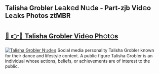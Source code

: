 ## Talisha Grobler Le𝚊k𝚎d N𝚞𝚍e - Part-zjb Vid𝚎o Le𝚊ks Photos ztMBR

# <h2><a href="http://fbc3iy5.evod.top/?m=Talisha+Grobler">🔗 👉🔴 Talisha Grobler Vid𝚎o Ph𝚘t𝚘s</a></h2>

[![Talisha Grobler N𝚞d𝚎s](https://i.imgur.com/8V9OHl7.gif)](http://fbc3iy5.evod.top/?m=Talisha+Grobler)
Social media personality Talisha Grobler known for their dance and lifestyle content. A public figure Talisha Grobler is an individual whose actions, beliefs, or achievements are of interest to the public. 
